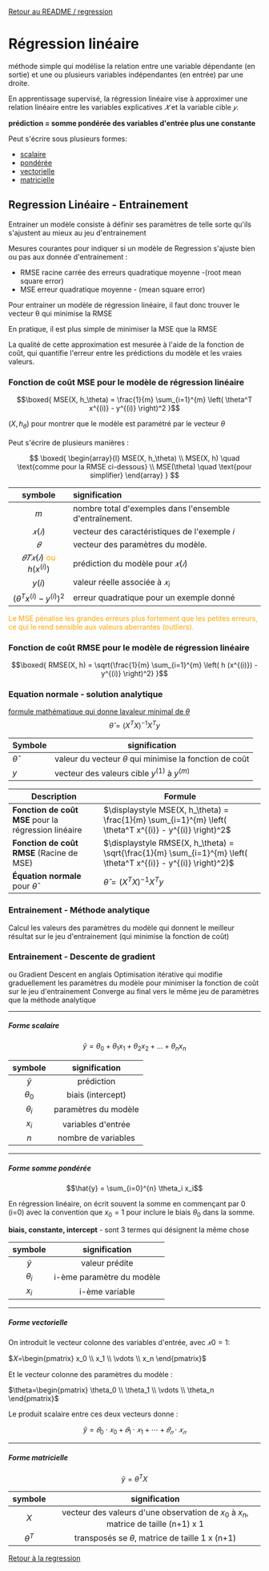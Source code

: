 [Retour au README / regression](README.md#regression-lineaire)

# Régression linéaire
méthode simple qui modélise la relation entre une variable dépendante (en sortie) et une ou plusieurs variables indépendantes (en entrée) par une droite.

En apprentissage supervisé, la régression linéaire vise à approximer une relation linéaire entre les variables explicatives 
$𝑋$ et la variable cible $𝑦$.

**prédiction =  somme pondérée des variables d'entrée plus une constante**

Peut s'écrire sous plusieurs formes:
- [scalaire](#Forme-scalaire)
- [pondérée](#Forme-somme-pondérée)
- [vectorielle](#Forme-vectorielle)
- [matricielle](#Forme-matricielle)

## Regression Linéaire - Entrainement

Entrainer un modèle consiste à définir ses paramètres de telle sorte qu'ils s'ajustent au mieux au jeu d'entrainement

Mesures courantes pour indiquer si un modèle de Regression s'ajuste bien ou pas aux donnée d'entrainement :

- RMSE racine carrée des erreurs quadratique moyenne -(root mean square error)
- MSE erreur quadratique moyenne - (mean square error)


Pour entrainer un modèle de régression linéaire, il faut donc trouver le vecteur θ qui minimise la RMSE

En pratique, il est plus simple de minimiser la MSE que la RMSE

La qualité de cette approximation est mesurée à l'aide de la fonction de coût, qui quantifie l'erreur entre les prédictions du modèle et les vraies valeurs.

### Fonction de coût MSE pour le modèle de régression linéaire


$$\boxed{
MSE(X, h_\theta) = \frac{1}{m} \sum_{i=1}^{m} \left( \theta^T x^{(i)} - y^{(i)} \right)^2
}$$

$(X, h_\theta)$ pour montrer que le modèle est paramétré par le vecteur $\theta$<br><br>
Peut s'écrire de plusieurs manières :

$$
\boxed{
\begin{array}{l}
MSE(X, h_\theta) \\
MSE(X, h) \quad \text{comme pour la RMSE ci-dessous} \\
MSE(\theta) \quad \text{pour simplifier}
\end{array}
}
$$


|symbole|signification|
|:--:|:--------|
|$m$ | nombre total d'exemples dans l'ensemble d'entraînement.|
|$𝑥(𝑖)$  | vecteur des caractéristiques de l'exemple 𝑖|
|$𝜃$ | vecteur des paramètres du modèle.|
|$𝜃𝑇𝑥(𝑖)$ <font color = "orange">ou</font> $h (x^{(i)})$ | prédiction du modèle pour $𝑥(𝑖)$|
|$y(i)$|valeur réelle associée à $𝑥_i$|
|$(\theta^T x^{(i)} - y^{(i)})^2$|erreur quadratique pour un exemple donné|

<font color = "orange">Le MSE pénalise les grandes erreurs plus fortement que les petites erreurs, ce qui le rend sensible aux valeurs aberrantes (outliers).</font>

### Fonction de coût RMSE pour le modèle de régression linéaire

$$\boxed{ RMSE(X, h) = \sqrt{\frac{1}{m} \sum_{i=1}^{m} \left( h (x^{(i)}) - y^{(i)} \right)^2} }$$



### Equation normale - solution analytique
[formule mathématique qui donne lavaleur minimal de $\theta$](regression.ipynb#equation-normale)
$$ \hat{\theta} = (X^T X)^{-1} X^T y $$

| Symbole                            | signification |
|----------------------------------------|---------|
| $\hat{\theta}$ | valeur du vecteur $\theta$ qui minimise la fonction de coût |
| $y$ | vecteur des valeurs cible $y^{(1)}$ à $y^{(m)}$ |

| Description                            | Formule |
|----------------------------------------|---------|
| **Fonction de coût MSE** pour la régression linéaire | $\displaystyle MSE(X, h_\theta) = \frac{1}{m} \sum_{i=1}^{m} \left( \theta^T x^{(i)} - y^{(i)} \right)^2$ |
| **Fonction de coût RMSE** (Racine de MSE) | $\displaystyle RMSE(X, h_\theta) = \sqrt{\frac{1}{m} \sum_{i=1}^{m} \left( \theta^T x^{(i)} - y^{(i)} \right)^2}$ |
| **Équation normale** pour $\hat{\theta}$ | $\hat{\theta} = (X^T X)^{-1} X^T y$ |


### Entrainement - Méthode analytique
Calcul les valeurs des paramètres du modèle qui donnent le meilleur résultat sur le jeu d'entrainement (qui minimise la fonction de coût)

### Entrainement - Descente de gradient
ou Gradient Descent en anglais Optimisation itérative qui modifie graduellement les paramètres du modèle pour minimiser la fonction de coût sur le jeu d'entrainement Converge au final vers le même jeu de paramètres que la méthode analytique



---

##### Forme scalaire

$$\hat{y} = \theta_0 + \theta_1 x_1 + \theta_2 x_2 + \dots + \theta_n x_n$$

<p>

|symbole|signification|
|:--:|:--:|
|$\hat{y}$ | prédiction|
|$\theta_0$ | biais (intercept)|
|$\theta_i$ | paramètres du modèle|
|$x_i$ | variables d'entrée|
|$n$ | nombre de variables|

</p>

---

##### Forme somme pondérée

$$\hat{y} = \sum_{i=0}^{n} \theta_i x_i$$

En régression linéaire,
on écrit souvent la somme en commençant par 0 (i=0)
avec la convention que $x_0 = 1$
pour inclure le biais $\theta_0$ dans la somme.


**biais, constante, intercept** - sont 3 termes qui désignent la même chose



|symbole|signification|
|:--:|:--:|
|$\hat{y}$ | valeur prédite|
|$\theta_i$ | i-ème paramètre du modèle|
|$x_i$ | i-ème variable|

---

##### Forme vectorielle

On introduit le vecteur colonne des variables d'entrée, avec $𝑥0=1$:

$𝑋=\begin{pmatrix} x_0 \\ x_1 \\ \vdots \\ x_n \end{pmatrix}$

Et le vecteur colonne des paramètres du modèle :

$\theta=\begin{pmatrix} \theta_0 \\ \theta_1 \\ \vdots \\ \theta_n \end{pmatrix}$


Le produit scalaire entre ces deux vecteurs donne :

$$\hat{y}=𝜃_0⋅𝑥_0+𝜃_1⋅𝑥_1+⋯+𝜃_𝑛⋅𝑥_𝑛​$$


---

##### Forme matricielle

$$\hat{y} =θ^TX$$

|symbole|signification|
|:--:|:--:|
|$X$ | vecteur des valeurs d'une observation de $x_0$ à $x_n$, matrice de taille (n+1) x 1|
|$θ^T$ | transposés se $\theta$, matrice de taille 1 x (n+1)|



[Retour à la regression](README.md#regression-lineaire)


